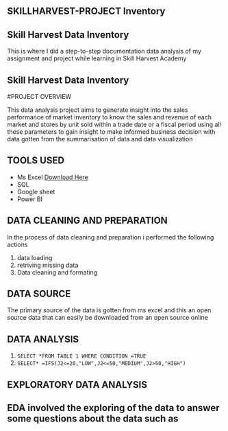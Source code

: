 ## SKILLHARVEST-PROJECT Inventory
## Skill Harvest Data Inventory

This is where I did a step-to-step documentation data  analysis of my assignment  and project while learning in Skill Harvest Academy


## Skill Harvest Data Inventory

#PROJECT OVERVIEW

This data analysis project aims to generate insight into the sales performance of market inventory to know the sales and revenue of each market and stores by unit sold within a trade date or a fiscal period using all these parameters to gain insight to make informed business decision with data gotten from the summarisation of data and data visualization
  
  ## TOOLS USED 
  - Ms Excel [Download Here](http//www.Microsoftexcel.com)
  - SQL
  - Google sheet
  - Power BI
    
 ## DATA CLEANING AND PREPARATION
In the process of data cleaning and preparation i performed the following actions  
1. data loading
2. retriving missing data
3. Data cleaning and formating
## DATA SOURCE
The primary source of the data is gotten from ms excel and this an open source data that can easily be downloaded from an open source online  
## DATA ANALYSIS 
1. ```SELECT *FROM TABLE 1 WHERE CONDITION =TRUE```
 2. ```SELECT* =IFS(J2<=20,"LOW",J2<=50,"MEDIUM",J2>50,"HIGH")```
## EXPLORATORY DATA ANALYSIS  
EDA involved the exploring of the data to answer some questions about the data such as
- 
